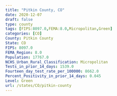 ```yaml
---
title: "Pitkin County, CO"
date: 2020-12-07
draft: false
type: county
tags: [FIPS:8097.0,FEMA:8.0,Micropolitan,Green]
categories: [CO]
County: Pitkin County
State: CO
FIPS: 8097.0
FEMA_Region: 8.0
Population: 17767.0
NCHS_Urban_Rural_Classification: Micropolitan
Tests_in_prior_14_days: 1539.0
Fourteen_day_test_rate_per_100000: 8662.0
Percent_Positivity_in_prior_14_days: 0.045
Level: Green
url: /states/CO/pitkin-county
---
```



